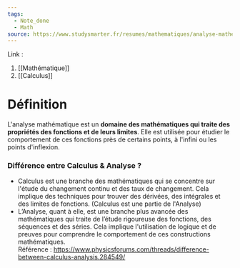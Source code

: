```yaml
---
tags:
  - Note_done
  - Math
source: https://www.studysmarter.fr/resumes/mathematiques/analyse-mathematiques/#:~:text=L'analyse%20math%C3%A9matique%20est%20un,ou%20les%20points%20d'inflexion.
---
```


Link :
1. [[Mathématique]]
2. [[Calculus]]

# Définition
L'analyse mathématique est un **domaine des mathématiques qui traite des propriétés des fonctions et de leurs limites**. Elle est utilisée pour étudier le comportement de ces fonctions près de certains points, à l'infini ou les points d'inflexion.
### Différence entre Calculus & Analyse ?
- Calculus est une branche des mathématiques qui se concentre sur l'étude du changement continu et des taux de changement. Cela implique des techniques pour trouver des dérivées, des intégrales et des limites de fonctions. (Calculus est une partie de l'Analyse) 
- L’Analyse, quant à elle, est une branche plus avancée des mathématiques qui traite de l’étude rigoureuse des fonctions, des séquences et des séries. Cela implique l'utilisation de logique et de preuves pour comprendre le comportement de ces constructions mathématiques.
\
Référence : https://www.physicsforums.com/threads/difference-between-calculus-analysis.284549/